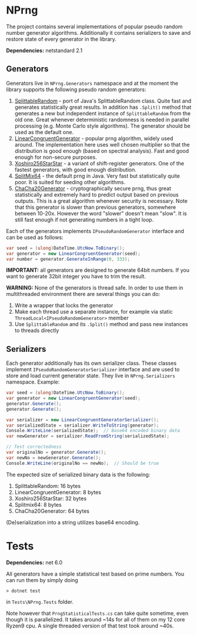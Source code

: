 NPrng
=====

The project contains several implementations of popular pseudo random number generator algorithms. Additionally it contains serializers to save and restore state of every generator in the library.

**Dependencies:** netstandard 2.1

Generators
----------

Generators live in `NPrng.Generators` namespace and at the moment the library supports the following pseudo random generators:

1. [SplittableRandom](https://docs.oracle.com/javase/8/docs/api/java/util/SplittableRandom.html) - port of Java's SplittableRandom class. Quite fast and generates statistically great results. In addition has `.Split()` method that generates a new but independent instance of `SplittableRandom` from the old one. Great whenever deterministic randomness is needed in parallel processing (e.g. Monte Carlo style algorithms). The generator should be used as the default one.
2. [LinearCongruentGenerator](https://en.wikipedia.org/wiki/Linear_congruential_generator) - popular prng algorithm, widely used around. The implementation here uses well chosen multiplier so that the distribution is good enough (based on spectral analysis). Fast and good enough for non-secure purposes.
3. [Xoshiro256StarStar](https://en.wikipedia.org/wiki/Xorshift#xoshiro256**) - a variant of shift-register generators. One of the fastest generators, with good enough distribution.
4. [SplitMix64](https://rosettacode.org/wiki/Pseudo-random_numbers/Splitmix64) - the default prng in Java. Very fast but statistically quite poor. It is suited for seeding other algorithms.
5. [ChaCha20Generator](https://en.wikipedia.org/wiki/Salsa20#ChaCha_variant) - cryptographically secure prng, thus great statistically and extremely hard to predict output based on previous outputs. This is a great algorithm whenever security is necessary. Note that this generator is slower than previous generators, somewhere between 10-20x. However the word "slower" doesn't mean "slow". It is still fast enough if not generating numbers in a tight loop.

Each of the generators implements `IPseudoRandomGenerator` interface and can be used as follows:

```c#
var seed = (ulong)DateTime.UtcNow.ToBinary();
var generator = new LinearCongruentGenerator(seed);
var number = generator.GenerateInRange(0, 333);
```

**IMPORTANT:** all generators are designed to generate 64bit numbers. If you want to generate 32bit integer you have to trim the result.

**WARNING:** None of the generators is thread safe. In order to use them in multithreaded environment there are several things you can do:

1. Write a wrapper that locks the generator
2. Make each thread use a separate instance, for example via static `ThreadLocal<IPseudoRandomGenerator>` member
3. Use `SplittableRandom` and its `.Split()` method and pass new instances to threads directly

Serializers
-----------

Each generator additionally has its own serializer class. These classes implement `IPseudoRandomGeneratorSerializer` interface and are used to store and load current generator state. They live in `NPrng.Serializers` namespace. Example:

```c#
var seed = (ulong)DateTime.UtcNow.ToBinary();
var generator = new LinearCongruentGenerator(seed);
generator.Generate();
generator.Generate();

var serializer = new LinearCongruentGeneratorSerializer();
var serializedState = serializer.WriteToString(generator);
Console.WriteLine(serializedState);  // Base64 encoded binary data
var newGenerator = serializer.ReadFromString(serializedState);

// Test correctedness
var originalNo = generator.Generate();
var newNo = newGenerator.Generate();
Console.WriteLine(originalNo == newNo);  // Should be true
```

The expected size of serialized binary data is the following:

1. SplittableRandom: 16 bytes
2. LinearCongruentGenerator: 8 bytes
3. Xoshiro256StarStar: 32 bytes
4. Splitmix64: 8 bytes
5. ChaCha20Generator: 64 bytes

(De)serialization into a string utilizes base64 encoding.

Tests
=====

**Dependencies:** net 6.0

All generators have a simple statistical test based on prime numbers. You can run them by simply doing

```
> dotnet test
```

in `Tests\NPrng.Tests` folder.

Note however that `PrngStatisticalTests.cs` can take quite sometime, even though it is parallelized. It takes around ~14s for all of them on my 12 core Ryzen9 cpu. A single threaded version of that test took around ~40s.
